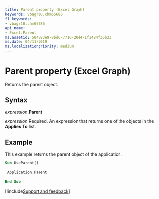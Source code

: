 ```yaml
---
title: Parent property (Excel Graph)
keywords: vbagr10.chm65686
f1_keywords:
- vbagr10.chm65686
api_name:
- Excel.Parent
ms.assetid: 504783e9-8bd6-7716-20d4-1f1484f36b33
ms.date: 04/11/2019
ms.localizationpriority: medium
---
```



# Parent property (Excel Graph)

Returns the parent object.

## Syntax

_expression_.**Parent**

_expression_ Required. An expression that returns one of the objects in the **Applies To** list.


## Example

This example returns the parent object of the application.

```vb
Sub UseParent() 
 
 Application.Parent 
 
End Sub
```

[!include[Support and feedback](~/includes/feedback-boilerplate.md)]